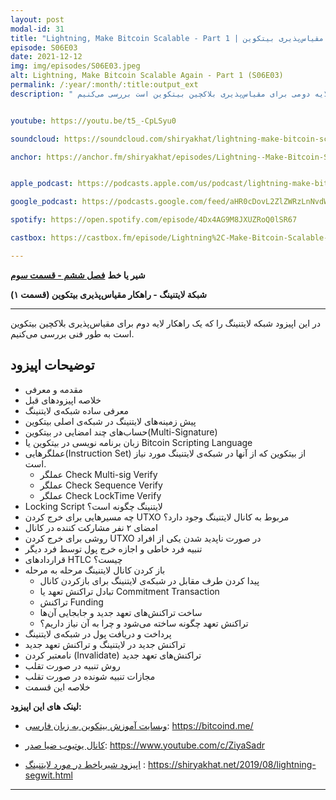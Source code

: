 ```yaml
---
layout: post
modal-id: 31
title: "Lightning, Make Bitcoin Scalable - Part 1 | شبکه‌ی لایتنینگ راهکار مقیاس‌پذیری بیتکوین (S06E03)"
episode: S06E03
date: 2021-12-12
img: img/episodes/S06E03.jpeg
alt: Lightning, Make Bitcoin Scalable Again - Part 1 (S06E03)
permalink: /:year/:month/:title:output_ext
description: " در این قسمت شبکه‌ی لایتنینگ را که یک راهکار لایه دومی برای مقیاس‌پذیری بلاکچین بیتکوین است بررسی می‌کنیم." 


youtube: https://youtu.be/t5_-CpLSyu0

soundcloud: https://soundcloud.com/shiryakhat/lightning-make-bitcoin-scalable-again-part-1-s06e03

anchor: https://anchor.fm/shiryakhat/episodes/Lightning--Make-Bitcoin-Scalable-Again---Part-1-------S06E03-e1cc4qr


apple_podcast: https://podcasts.apple.com/us/podcast/lightning-make-bitcoin-scalable-again-part-1-%D8%B4%D8%A8%DA%A9%D9%87-%D9%84%D8%A7%DB%8C%D8%AA%D9%86%DB%8C%D9%86%DA%AF/id1221206951?i=1000546602941

google_podcast: https://podcasts.google.com/feed/aHR0cDovL2ZlZWRzLnNvdW5kY2xvdWQuY29tL3VzZXJzL3NvdW5kY2xvdWQ6dXNlcnM6MjYyMzE4MTEzL3NvdW5kcy5yc3M/episode/ODNjZTFiZWYtMWQ1NC00YjJiLTg5MzItYTE2MDMwZjhjNDI4?sa=X&ved=0CAUQkfYCahcKEwig97j0zI71AhUAAAAAHQAAAAAQAQ

spotify: https://open.spotify.com/episode/4Dx4AG9M8JXUZRoQ0lSR67

castbox: https://castbox.fm/episode/Lightning%2C-Make-Bitcoin-Scalable-Again---Part-1---%D8%B4%D8%A8%DA%A9%D9%87%E2%80%8C-%D9%84%D8%A7%DB%8C%D8%AA%D9%86%DB%8C%D9%86%DA%AF-%D9%85%D9%82%DB%8C%D8%A7%D8%B3%E2%80%8C%D9%BE%D8%B0%DB%8C%D8%B1%DB%8C-%D8%A8%DB%8C%D8%AA%DA%A9%D9%88%DB%8C%D9%86-(S06E03)-id2539522-id455202514?country=us

---
```


**شیر یا خط**
**[فصل ششم - قسمت سوم](https://shiryakhat.net/2021/12/Lightning-Make-Bitcoin-Scalable-1.html)**

**شبکة لایتنینگ - راهکار مقیاس‌پذیری بیتکوین (قسمت ۱)**

-------------------------------------------------------

در این اپیزود شبکه لایتنینگ را که یک راهکار لایه دوم برای مقیاس‌پذیری بلاکچین بیتکوین است به طور فنی بررسی می‌کنیم.

## توضیحات اپیزود


* مقدمه و معرفی
* خلاصه اپیزودهای قبل
* معرفی ساده شبکه‌ی لایتنینگ
* پیش زمینه‌های لایتنینگ در شبکه‌ی اصلی بیتکوین
* حساب‌های چند امضایی در بیتکوین(Multi-Signature)
* زبان برنامه نویسی در بیتکوین یا Bitcoin Scripting Language
* عملگرهایی(Instruction Set) از بیتکوین که از آنها در شبکه‌ی لایتنینگ مورد نیاز است. 
    * عملگر Check Multi-sig Verify
    * عملگر Check Sequence Verify
    * عملگر Check LockTime Verify
* Locking Script لایتنینگ چگونه است؟
* چه مسیرهایی برای خرج کردن UTXO مربوط به کانال لایتنینگ وجود دارد؟ 
* امضای ۲ نفر مشارکت کننده در کانال
* روشی برای خرج کردن UTXO در صورت ناپدید شدن یکی از افراد
* تنبیه فرد خاطی و اجازه خرج پول توسط فرد دیگر
* قراردادهای HTLC چیست؟
* باز کردن کانال لایتنینگ مرحله به مرحله
    * پیدا کردن طرف مقابل در شبکه‌ی لایتنینگ برای بازکردن کانال
    * تبادل تراکنش تعهد یا Commitment Transaction
    * تراکنش Funding
    * ساخت تراکنش‌های تعهد جدید و جابجایی آن‌ها
    * تراکنش تعهد چگونه ساخته می‌شود و چرا به آن نیاز داریم؟
* پرداخت و دریافت پول در شبکه‌ی لایتنینگ
* تراکنش جدید در لایتنینگ و تراکنش تعهد جدید
* نامعتبر کردن (Invalidate) تراکنش‌های تعهد جدید
* روش تنبیه در صورت تقلب
* مجازات تنبیه شونده در صورت تقلب
* خلاصه این قسمت

**لینک های این اپیزود:**

* [وبسایت آموزش بیتکوین به زبان فارسی](https://bitcoind.me/): https://bitcoind.me/

* [کانال یوتیوب ضیا صدر](https://www.youtube.com/c/ZiyaSadr): https://www.youtube.com/c/ZiyaSadr

* [اپیزود شیریاخط در مورد لایتنینگ](https://shiryakhat.net/2019/08/lightning-segwit.html) : https://shiryakhat.net/2019/08/lightning-segwit.html

-----------------------------------------------------------------------
